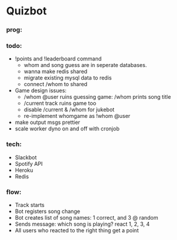 # Quizbot

### prog:

### todo:
- !points and !leaderboard command
    - whom and song guess are in seperate databases.
    - wanna make redis shared
    - migrate existing mysql data to redis
    - connect /whom to shared
- Game design issues:
    - /whom @user ruins guessing game: /whom prints song title
    - /current track ruins game too
    - disable /current & /whom for jukebot
    - re-implement whomgame as !whom @user
- make output msgs prettier
- scale worker dyno on and off with cronjob

### tech:
- Slackbot
- Spotify API
- Heroku
- Redis

### flow:
- Track starts
- Bot registers song change
- Bot creates list of song names: 1 correct, and 3 @ random
- Sends message: which song is playing? react 1, 2, 3, 4
- All users who reacted to the right thing get a point
